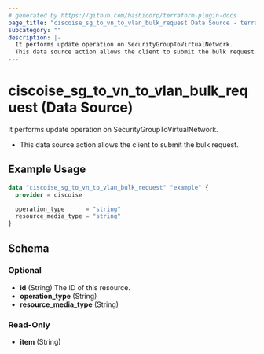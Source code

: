 ```yaml
---
# generated by https://github.com/hashicorp/terraform-plugin-docs
page_title: "ciscoise_sg_to_vn_to_vlan_bulk_request Data Source - terraform-provider-ciscoise"
subcategory: ""
description: |-
  It performs update operation on SecurityGroupToVirtualNetwork.
  This data source action allows the client to submit the bulk request.
---
```


# ciscoise_sg_to_vn_to_vlan_bulk_request (Data Source)

It performs update operation on SecurityGroupToVirtualNetwork.

- This data source action allows the client to submit the bulk request.

## Example Usage

```terraform
data "ciscoise_sg_to_vn_to_vlan_bulk_request" "example" {
  provider = ciscoise

  operation_type      = "string"
  resource_media_type = "string"
}
```

<!-- schema generated by tfplugindocs -->
## Schema

### Optional

- **id** (String) The ID of this resource.
- **operation_type** (String)
- **resource_media_type** (String)

### Read-Only

- **item** (String)



